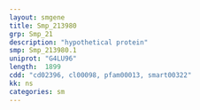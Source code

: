 ```yaml
---
layout: smgene
title: Smp_213980
grp: Smp_21
description: "hypothetical protein"
smp: Smp_213980.1
uniprot: "G4LU96"
length:  1899
cdd: "cd02396, cl00098, pfam00013, smart00322"
kk: ns
categories: sm
---
```

